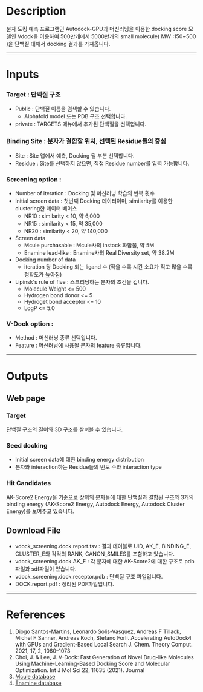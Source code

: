 # Description

 분자 도킹 예측 프로그램인 Autodock-GPU과 머신러닝을 이용한 docking score 모델인 Vdock을 이용하여 500만개에서 5000만개의 small molecule( MW :150~500 )을 단백질 대해서 docking 결과를 가져옵니다.
 
---------------------
# Inputs
 ### Target : 단백질 구조 
 - Public : 단백질 이름을 검색할 수 있습니다.
   - Alphafold model 또는 PDB 구조 선택합니다.
 - private : TARGETS 메뉴에서 추가된 단백질을 선택합니다.

 ### Binding Site : 분자가 결합할 위치, 선택된 Residue들의 중심
 - Site : Site 앱에서 예측, Docking 될 부분 선택합니다.
 - Residue : Site를 선택하지 않으면, 직접 Residue number를 입력 가능합니다.

 ### Screening option : 
- Number of iteration : Docking 및 머신러닝 학습의 반복 횟수
- Initial screen data : 첫번째 Docking 데이터이며, similarity를 이용한 clustering한 데이터 베이스
  - NR10 : similarity < 10, 약 6,000
  - NR15 : similarity < 15, 약 35,000
  - NR20 : similarity < 20, 약 140,000
- Screen data
  - Mcule purchasable : Mcule사의 instock 화합물, 약 5M
  - Enamine lead-like : Enamine사의 Real Diversity set, 약 38.2M
- Docking number of data
  - iteration 당 Docking 되는 ligand 수 (작을 수록 시간 소요가 적고 많을 수록 정확도가 높아짐) 
- Lipinsk's rule of five : 스크리닝하는 분자의 조건을 겁니다.
  - Molecule Weight <= 500
  - Hydrogen bond donor <= 5
  - Hydroget bond acceptor <= 10
  - LogP <= 5.0 

 ### V-Dock option : 
 - Method : 머신러닝 종류 선택입니다.
 - Feature : 머신러닝에 사용될 분자의 feature 종류입니다.
  
---------------------
# Outputs
## Web page
### Target
단백질 구조의 길이와 3D 구조를 살펴볼 수 있습니다.
### Seed docking
 - Initial screen data에 대한 binding energy distribution
 - 분자와 interaction하는 Residue들의 빈도 수와 interaction type 
### Hit Candidates 
AK-Score2 Energy을 기준으로 상위의 분자들에 대한 단백질과 결합된 구조와 3개의 binding energy (AK-Score2 Energy, Autodock Energy, Autodock Cluster Energy)를 보여주고 있습니다.

## Download File
 - vdock_screening.dock.report.tsv : 결과 테이블로 UID, AK_E, BINDING_E, CLUSTER_E와 각각의 RANK, CANON_SMILES를 포함하고 있습니다.
 - vdock_screening.dock.AK_E : 각 분자에 대한 AK-Score2에 대한 구조로 pdb파일과 sdf파일이 있습니다.
 - vdock_screening.dock.receptor.pdb : 단백질 구조 파일입니다.
 - DOCK.report.pdf : 정리된 PDF파일입니다.
 
---------------------
# References

1. Diogo Santos-Martins, Leonardo Solis-Vasquez, Andreas F Tillack, Michel F Sanner, Andreas Koch, Stefano Forli. Accelerating AutoDock4 with GPUs and Gradient-Based Local Search J. Chem. Theory Comput. 2021, 17, 2, 1060–1073
2. Choi, J. & Lee, J. V-Dock: Fast Generation of Novel Drug-like Molecules Using Machine-Learning-Based Docking Score and Molecular Optimization. Int J Mol Sci 22, 11635 (2021). Journal
3. [Mcule database](https://mcule.com/database/)
4. [Enamine database](https://enamine.net/compound-collections/real-compounds/real-database-subsets)
